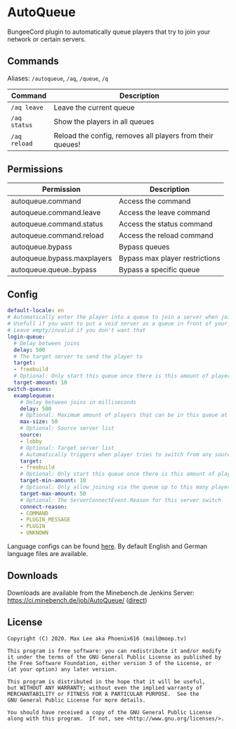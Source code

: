 # AutoQueue

BungeeCord plugin to automatically queue players that try to join your network or certain servers.

## Commands

Aliases: `/autoqueue`, `/aq`, `/queue`, `/q`

| Command       | Description                                               |
|---------------|-----------------------------------------------------------|
| `/aq leave`   | Leave the current queue                                   |
| `/aq status`  | Show the players in all queues                            |
| `/aq reload`  | Reload the config, removes all players from their queues! |

## Permissions

| Permission                    | Description                       |
|-------------------------------|-----------------------------------|
| autoqueue.command             | Access the command                |
| autoqueue.command.leave       | Access the leave command          |
| autoqueue.command.status      | Access the status command         |
| autoqueue.command.reload      | Access the reload command         |
| autoqueue.bypass              | Bypass queues                     |
| autoqueue.bypass.maxplayers   | Bypass max player restrictions    |
| autoqueue.queue.<name>.bypass | Bypass a specific queue           |

## Config

```yaml
default-locale: en
# Automatically enter the player into a queue to join a server when joining
# Usefull if you want to put a void server as a queue in front of your main one
# Leave empty/invalid if you don't want that
login-queue:
  # Delay between joins
  delay: 500
  # The target server to send the player to
  target:
  - freebuild
  # Optional: Only start this queue once there is this amount of players on the target server
  target-amount: 10
switch-queues:
  examplequeue:
    # Delay between joins in milliseconds
    delay: 500
    # Optional: Maximum amount of players that can be in this queue at the same time
    max-size: 50
    # Optional: Source server list
    source:
    - lobby
    # Optional: Target server list
    # Automatically triggers when player tries to switch from any source server to any target server
    target:
    - freebuild
    # Optional: Only start this queue once there is this amount of players on the target server
    target-min-amount: 10
    # Optional: Only allow joining via the queue up to this many players on the target server
    target-max-amount: 50
    # Optional: The ServerConnectEvent.Reason for this server switch
    connect-reason:
    - COMMAND
    - PLUGIN_MESSAGE
    - PLUGIN
    - UNKNOWN
```

Language configs can be found [here](https://github.com/Phoenix616/AutoQueue/tree/master/src/main/resources/languages). 
By default English and German language files are available.

## Downloads

Downloads are available from the Minebench.de Jenkins Server: https://ci.minebench.de/job/AutoQueue/ ([direct](https://ci.minebench.de/job/AutoQueue/lastSuccessfulBuild/artifact/target/AutoQueue.jar))

## License

```
Copyright (C) 2020. Max Lee aka Phoenix616 (mail@moep.tv)

This program is free software: you can redistribute it and/or modify
it under the terms of the GNU General Public License as published by
the Free Software Foundation, either version 3 of the License, or
(at your option) any later version.

This program is distributed in the hope that it will be useful,
but WITHOUT ANY WARRANTY; without even the implied warranty of
MERCHANTABILITY or FITNESS FOR A PARTICULAR PURPOSE.  See the
GNU General Public License for more details.

You should have received a copy of the GNU General Public License
along with this program.  If not, see <http://www.gnu.org/licenses/>.
```
